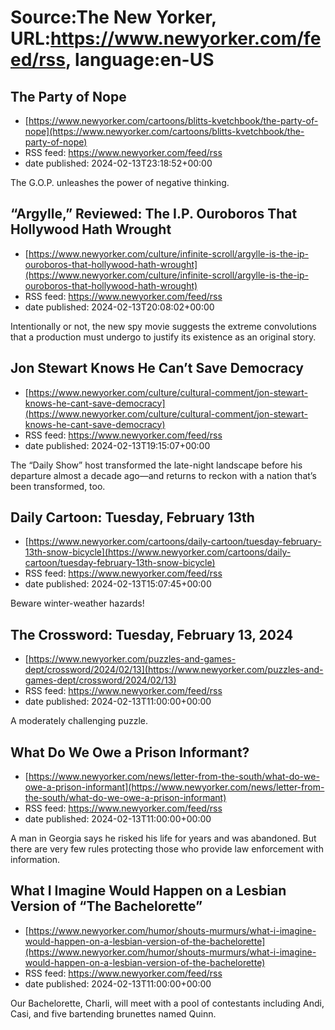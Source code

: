 # Source:The New Yorker, URL:https://www.newyorker.com/feed/rss, language:en-US

## The Party of Nope
 - [https://www.newyorker.com/cartoons/blitts-kvetchbook/the-party-of-nope](https://www.newyorker.com/cartoons/blitts-kvetchbook/the-party-of-nope)
 - RSS feed: https://www.newyorker.com/feed/rss
 - date published: 2024-02-13T23:18:52+00:00

The G.O.P. unleashes the power of negative thinking.

## “Argylle,” Reviewed: The I.P. Ouroboros That Hollywood Hath Wrought
 - [https://www.newyorker.com/culture/infinite-scroll/argylle-is-the-ip-ouroboros-that-hollywood-hath-wrought](https://www.newyorker.com/culture/infinite-scroll/argylle-is-the-ip-ouroboros-that-hollywood-hath-wrought)
 - RSS feed: https://www.newyorker.com/feed/rss
 - date published: 2024-02-13T20:08:02+00:00

Intentionally or not, the new spy movie suggests the extreme convolutions that a production must undergo to justify its existence as an original story.

## Jon Stewart Knows He Can’t Save Democracy
 - [https://www.newyorker.com/culture/cultural-comment/jon-stewart-knows-he-cant-save-democracy](https://www.newyorker.com/culture/cultural-comment/jon-stewart-knows-he-cant-save-democracy)
 - RSS feed: https://www.newyorker.com/feed/rss
 - date published: 2024-02-13T19:15:07+00:00

The “Daily Show” host transformed the late-night landscape before his departure almost a decade ago—and returns to reckon with a nation that’s been transformed, too.

## Daily Cartoon: Tuesday, February 13th
 - [https://www.newyorker.com/cartoons/daily-cartoon/tuesday-february-13th-snow-bicycle](https://www.newyorker.com/cartoons/daily-cartoon/tuesday-february-13th-snow-bicycle)
 - RSS feed: https://www.newyorker.com/feed/rss
 - date published: 2024-02-13T15:07:45+00:00

Beware winter-weather hazards!

## The Crossword: Tuesday, February 13, 2024
 - [https://www.newyorker.com/puzzles-and-games-dept/crossword/2024/02/13](https://www.newyorker.com/puzzles-and-games-dept/crossword/2024/02/13)
 - RSS feed: https://www.newyorker.com/feed/rss
 - date published: 2024-02-13T11:00:00+00:00

A moderately challenging puzzle.

## What Do We Owe a Prison Informant?
 - [https://www.newyorker.com/news/letter-from-the-south/what-do-we-owe-a-prison-informant](https://www.newyorker.com/news/letter-from-the-south/what-do-we-owe-a-prison-informant)
 - RSS feed: https://www.newyorker.com/feed/rss
 - date published: 2024-02-13T11:00:00+00:00

A man in Georgia says he risked his life for years and was abandoned. But there are very few rules protecting those who provide law enforcement with information.

## What I Imagine Would Happen on a Lesbian Version of “The Bachelorette”
 - [https://www.newyorker.com/humor/shouts-murmurs/what-i-imagine-would-happen-on-a-lesbian-version-of-the-bachelorette](https://www.newyorker.com/humor/shouts-murmurs/what-i-imagine-would-happen-on-a-lesbian-version-of-the-bachelorette)
 - RSS feed: https://www.newyorker.com/feed/rss
 - date published: 2024-02-13T11:00:00+00:00

Our Bachelorette, Charli, will meet with a pool of contestants including Andi, Casi, and five bartending brunettes named Quinn.

